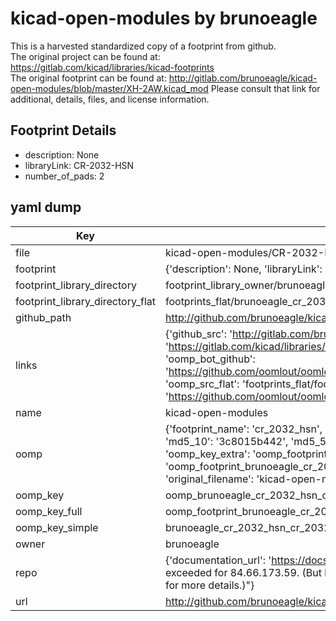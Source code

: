 # kicad-open-modules by brunoeagle  
This is a harvested standardized copy of a footprint from github.  
The original project can be found at:  
https://gitlab.com/kicad/libraries/kicad-footprints  
The original footprint can be found at:
http://gitlab.com/brunoeagle/kicad-open-modules/blob/master/XH-2AW.kicad_mod
Please consult that link for additional, details, files, and license information.  
## Footprint Details
* description: None  
* libraryLink: CR-2032-HSN  
* number_of_pads: 2  
## yaml dump  
| Key | Value |  
| --- | --- |  
| file | kicad-open-modules/CR-2032-HSN.kicad_mod |  
| footprint | {'description': None, 'libraryLink': 'CR-2032-HSN', 'number_of_pads': 2} |  
| footprint_library_directory | footprint_library_owner/brunoeagle_kicad-open-modules |  
| footprint_library_directory_flat | footprints_flat/brunoeagle_cr_2032_hsn_cr_2032_hsn/working |  
| github_path | http://github.com/brunoeagle/kicad-open-modules/blob/master/CR-2032-HSN.kicad_mod |  
| links | {'github_src': 'http://gitlab.com/brunoeagle/kicad-open-modules/blob/master/XH-2AW.kicad_mod', 'github_src_repo': 'https://gitlab.com/kicad/libraries/kicad-footprints', 'oomp_bot': 'footprints/brunoeagle_cr_2032_hsn_cr_2032_hsn/working', 'oomp_bot_github': 'https://github.com/oomlout/oomlout_oomp_footprint_bot/tree/main/footprints/brunoeagle_cr_2032_hsn_cr_2032_hsn/working', 'oomp_src_flat': 'footprints_flat/footprints_flat/brunoeagle_cr_2032_hsn_cr_2032_hsn/working', 'oomp_src_flat_github': 'https://github.com/oomlout/oomlout_oomp_footprint_src/tree/main/footprints_flat/brunoeagle_cr_2032_hsn_cr_2032_hsn/working'} |  
| name | kicad-open-modules |  
| oomp | {'footprint_name': 'cr_2032_hsn', 'library_name': 'cr_2032_hsn_kicad_mod', 'md5': '3c8015b442084fac79e46d26f65b76e7', 'md5_10': '3c8015b442', 'md5_5': '3c801', 'md5_6': '3c8015', 'oomp_key': 'oomp_brunoeagle_cr_2032_hsn_cr_2032_hsn', 'oomp_key_extra': 'oomp_footprint_brunoeagle_cr_2032_hsn_cr_2032_hsn', 'oomp_key_full': 'oomp_footprint_brunoeagle_cr_2032_hsn_cr_2032_hsn_3c8015', 'oomp_key_simple': 'brunoeagle_cr_2032_hsn_cr_2032_hsn', 'original_filename': 'kicad-open-modules/CR-2032-HSN.kicad_mod', 'owner_name': 'brunoeagle'} |  
| oomp_key | oomp_brunoeagle_cr_2032_hsn_cr_2032_hsn |  
| oomp_key_full | oomp_footprint_brunoeagle_cr_2032_hsn_cr_2032_hsn |  
| oomp_key_simple | brunoeagle_cr_2032_hsn_cr_2032_hsn |  
| owner | brunoeagle |  
| repo | {'documentation_url': 'https://docs.github.com/rest/overview/resources-in-the-rest-api#rate-limiting', 'message': "API rate limit exceeded for 84.66.173.59. (But here's the good news: Authenticated requests get a higher rate limit. Check out the documentation for more details.)"} |  
| url | http://github.com/brunoeagle/kicad-open-modules |  

